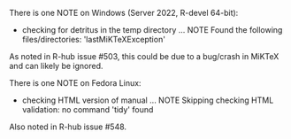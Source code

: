 There is one NOTE on Windows (Server 2022, R-devel 64-bit):

* checking for detritus in the temp directory ... NOTE
Found the following files/directories:
  'lastMiKTeXException'

As noted in R-hub issue #503, this could be due to a bug/crash in MiKTeX and can likely be ignored.




There is one NOTE on Fedora Linux:

* checking HTML version of manual ... NOTE
Skipping checking HTML validation: no command 'tidy' found

Also noted in R-hub issue #548.
